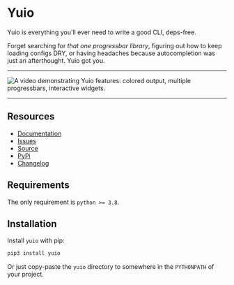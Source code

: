 # Yuio

Yuio is everything you'll ever need to write a good CLI, deps-free.

Forget searching for *that one progressbar library*,
figuring out how to keep loading configs DRY,
or having headaches because autocompletion was just an afterthought.
Yuio got you.

---

![A video demonstrating Yuio features: colored output, multiple progressbars, interactive widgets.](https://taminomara.github.io/yuio/_images/vhs-efe1eaeed8d602666b7c93d0178b061328bb654cf5e4a3def19103de8e4402bd.gif "Demo of Yuio features")

---

## Resources

- [Documentation](https://taminomara.github.io/yuio/)
- [Issues](https://github.com/taminomara/yuio/issues)
- [Source](https://github.com/taminomara/yuio/)
- [PyPi](https://pypi.org/project/yuio/)
- [Changelog](https://github.com/taminomara/yuio/blob/main/CHANGELOG.md)

## Requirements

The only requirement is `python >= 3.8`.

## Installation

Install `yuio` with pip:

```sh
pip3 install yuio
```

Or just copy-paste the `yuio` directory to somewhere in the `PYTHONPATH` of your project.
